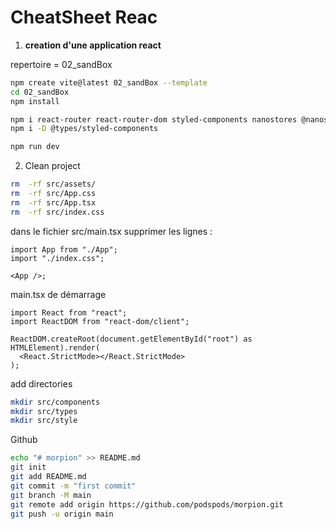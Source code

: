 # CheatSheet Reac

1. **creation d'une application react**

repertoire = 02_sandBox

```bash
npm create vite@latest 02_sandBox --template
cd 02_sandBox
npm install

npm i react-router react-router-dom styled-components nanostores @nanostores/react
npm i -D @types/styled-components

npm run dev
```

2. Clean project


```bash
rm  -rf src/assets/
rm  -rf src/App.css
rm  -rf src/App.tsx
rm  -rf src/index.css
```

dans le fichier src/main.tsx
supprimer les lignes :

```tsx
import App from "./App";
import "./index.css";

<App />;
```

main.tsx de démarrage

```tsx
import React from "react";
import ReactDOM from "react-dom/client";

ReactDOM.createRoot(document.getElementById("root") as HTMLElement).render(
  <React.StrictMode></React.StrictMode>
);
```

add directories

```bash
mkdir src/components
mkdir src/types
mkdir src/style
```

Github

```bash
echo "# morpion" >> README.md
git init
git add README.md
git commit -m "first commit"
git branch -M main
git remote add origin https://github.com/podspods/morpion.git
git push -u origin main
```
